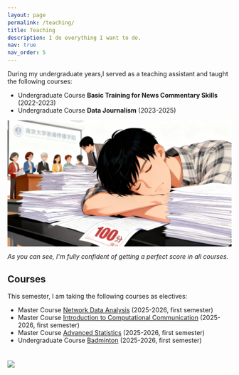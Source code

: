 ```yaml
---
layout: page
permalink: /teaching/
title: Teaching
description: I do everything I want to do. 
nav: true
nav_order: 5
---
```


During my undergraduate years,I served as a teaching assistant and taught the following courses:

- Undergraduate Course **Basic Training for News Commentary Skills** (2022-2023)
- Undergraduate Course **Data Journalism** (2023-2025)


<img src="/assets/img/courses.jpg" align="middle" width="800px">

*As you can see, I'm fully confident of getting a perfect score in all courses.*

## Courses

This semester, I am taking the following courses as electives:

- Master Course [Network Data Analysis](https://lms.nju.edu.cn/course/325/content#/) (2025-2026, first semester)
- Master Course [Introduction to Computational Communication](https://github.com/chengjun/mybook/discussions) (2025-2026, first semester)
- Master Course [Advanced Statistics](https://lms.nju.edu.cn/course/1878/content#/) (2025-2026, first semester)
- Undergraduate Course [Badminton](https://lms.nju.edu.cn/course/1166/content#/) (2025-2026, first semester)




<br>
<a href="https://github.com/SocratesClub/SocratesClub.github.io/edit/master/_pages/teaching.md">
  <img src="https://user-images.githubusercontent.com/543384/192227995-fdb3a693-2f68-4dc4-b9bd-06053066322f.png" width = "800" align="middle" />
</a>
<br>
